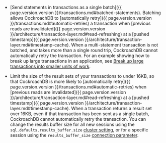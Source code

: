 - [Send statements in transactions as a single batch]({{ page.version.version }}/transactions.md#batched-statements). Batching allows CockroachDB to [automatically retry]({{ page.version.version }}/transactions.md#automatic-retries) a transaction when [previous reads are invalidated]({{ page.version.version }}/architecture/transaction-layer.md#read-refreshing) at a [pushed timestamp]({{ page.version.version }}/architecture/transaction-layer.md#timestamp-cache). When a multi-statement transaction is not batched, and takes more than a single round trip, CockroachDB cannot automatically retry the transaction. For an example showing how to break up large transactions in an application, see [Break up large transactions into smaller units of work](build-a-python-app-with-cockroachdb-sqlalchemy.html#break-up-large-transactions-into-smaller-units-of-work). 

<a id="result-buffer-size"></a>

- Limit the size of the result sets of your transactions to under 16KB, so that CockroachDB is more likely to [automatically retry]({{ page.version.version }}/transactions.md#automatic-retries) when [previous reads are invalidated]({{ page.version.version }}/architecture/transaction-layer.md#read-refreshing) at a [pushed timestamp]({{ page.version.version }}/architecture/transaction-layer.md#timestamp-cache). When a transaction returns a result set over 16KB, even if that transaction has been sent as a single batch, CockroachDB cannot automatically retry the transaction. You can change the results buffer size for all new sessions using the `sql.defaults.results_buffer.size` [cluster setting](cluster-settings.html), or for a specific session using the `results_buffer_size` [connection parameter]({{page.version.version}}/connection-parameters.md#additional-connection-parameters).
